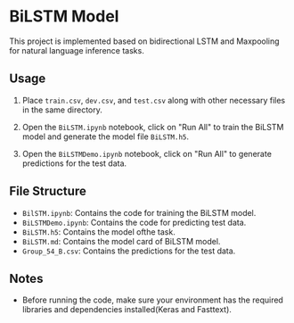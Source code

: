 # BiLSTM Model

This project is implemented based on bidirectional LSTM and Maxpooling for natural language inference tasks.

## Usage

1. Place   `train.csv`, `dev.csv`, and `test.csv` along with other necessary files in the same directory.

2. Open the `BiLSTM.ipynb` notebook, click on "Run All" to train the BiLSTM model and generate the model file `BiLSTM.h5`.

3. Open the `BiLSTMDemo.ipynb` notebook, click on "Run All" to generate predictions for the test data.

## File Structure

- `BilSTM.ipynb`: Contains the code for training the BiLSTM model.
- `BiLSTMDemo.ipynb`: Contains the code for predicting test data.
- `BiLSTM.h5`: Contains the model ofthe task.
- `BiLSTM.md`: Contains the model card of BiLSTM model.
- `Group_54_B.csv`: Contains the predictions for the test data.

## Notes

- Before running the code, make sure your environment has the required libraries and dependencies installed(Keras and Fasttext).

